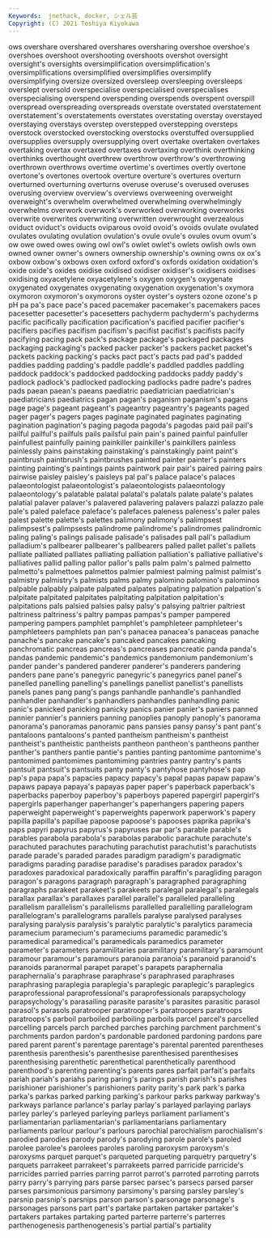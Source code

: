 ```yaml
---
Keywords:  jnethack, docker, シェル芸
Copyright: (C) 2021 Toshiya Kiyokawa
---
```

ows overshare overshared overshares oversharing overshoe overshoe's overshoes
overshoot overshooting overshoots overshot oversight oversight's oversights oversimplification oversimplification's oversimplifications
oversimplified oversimplifies oversimplify oversimplifying oversize oversized oversleep oversleeping oversleeps overslept
oversold overspecialise overspecialised overspecialises overspecialising overspend overspending overspends overspent overspill
overspread overspreading overspreads overstate overstated overstatement overstatement's overstatements overstates overstating
overstay overstayed overstaying overstays overstep overstepped overstepping oversteps overstock overstocked
overstocking overstocks overstuffed oversupplied oversupplies oversupply oversupplying overt overtake overtaken
overtakes overtaking overtax overtaxed overtaxes overtaxing overthink overthinking overthinks overthought
overthrew overthrow overthrow's overthrowing overthrown overthrows overtime overtime's overtimes overtly
overtone overtone's overtones overtook overture overture's overtures overturn overturned overturning
overturns overuse overuse's overused overuses overusing overview overview's overviews overweening
overweight overweight's overwhelm overwhelmed overwhelming overwhelmingly overwhelms overwork overwork's overworked
overworking overworks overwrite overwrites overwriting overwritten overwrought overzealous oviduct oviduct's
oviducts oviparous ovoid ovoid's ovoids ovulate ovulated ovulates ovulating ovulation
ovulation's ovule ovule's ovules ovum ovum's ow owe owed owes
owing owl owl's owlet owlet's owlets owlish owls own owned
owner owner's owners ownership ownership's owning owns ox ox's oxbow
oxbow's oxbows oxen oxford oxford's oxfords oxidation oxidation's oxide oxide's
oxides oxidise oxidised oxidiser oxidiser's oxidisers oxidises oxidising oxyacetylene oxyacetylene's
oxygen oxygen's oxygenate oxygenated oxygenates oxygenating oxygenation oxygenation's oxymora oxymoron
oxymoron's oxymorons oyster oyster's oysters ozone ozone's p pH pa
pa's pace pace's paced pacemaker pacemaker's pacemakers paces pacesetter pacesetter's
pacesetters pachyderm pachyderm's pachyderms pacific pacifically pacification pacification's pacified pacifier
pacifier's pacifiers pacifies pacifism pacifism's pacifist pacifist's pacifists pacify pacifying
pacing pack pack's package package's packaged packages packaging packaging's packed
packer packer's packers packet packet's packets packing packing's packs pact
pact's pacts pad pad's padded paddies padding padding's paddle paddle's
paddled paddles paddling paddock paddock's paddocked paddocking paddocks paddy paddy's
padlock padlock's padlocked padlocking padlocks padre padre's padres pads paean
paean's paeans paediatric paediatrician paediatrician's paediatricians paediatrics pagan pagan's paganism
paganism's pagans page page's pageant pageant's pageantry pageantry's pageants paged
pager pager's pagers pages paginate paginated paginates paginating pagination pagination's
paging pagoda pagoda's pagodas paid pail pail's pailful pailful's pailfuls
pails pailsful pain pain's pained painful painfuller painfullest painfully paining
painkiller painkiller's painkillers painless painlessly pains painstaking painstaking's painstakingly paint
paint's paintbrush paintbrush's paintbrushes painted painter painter's painters painting painting's
paintings paints paintwork pair pair's paired pairing pairs pairwise paisley
paisley's paisleys pal pal's palace palace's palaces palaeontologist palaeontologist's palaeontologists
palaeontology palaeontology's palatable palatal palatal's palatals palate palate's palates palatial
palaver palaver's palavered palavering palavers palazzi palazzo pale pale's paled
paleface paleface's palefaces paleness paleness's paler pales palest palette palette's
palettes palimony palimony's palimpsest palimpsest's palimpsests palindrome palindrome's palindromes palindromic
paling paling's palings palisade palisade's palisades pall pall's palladium palladium's
pallbearer pallbearer's pallbearers palled pallet pallet's pallets palliate palliated palliates
palliating palliation palliation's palliative palliative's palliatives pallid palling pallor pallor's
palls palm palm's palmed palmetto palmetto's palmettoes palmettos palmier palmiest
palming palmist palmist's palmistry palmistry's palmists palms palmy palomino palomino's
palominos palpable palpably palpate palpated palpates palpating palpation palpation's palpitate
palpitated palpitates palpitating palpitation palpitation's palpitations pals palsied palsies palsy
palsy's palsying paltrier paltriest paltriness paltriness's paltry pampas pampas's pamper
pampered pampering pampers pamphlet pamphlet's pamphleteer pamphleteer's pamphleteers pamphlets pan
pan's panacea panacea's panaceas panache panache's pancake pancake's pancaked pancakes
pancaking panchromatic pancreas pancreas's pancreases pancreatic panda panda's pandas pandemic
pandemic's pandemics pandemonium pandemonium's pander pander's pandered panderer panderer's panderers
pandering panders pane pane's panegyric panegyric's panegyrics panel panel's panelled
panelling panelling's panellings panellist panellist's panellists panels panes pang pang's
pangs panhandle panhandle's panhandled panhandler panhandler's panhandlers panhandles panhandling panic
panic's panicked panicking panicky panics panier panier's paniers panned pannier
pannier's panniers panning panoplies panoply panoply's panorama panorama's panoramas panoramic
pans pansies pansy pansy's pant pant's pantaloons pantaloons's panted pantheism
pantheism's pantheist pantheist's pantheistic pantheists pantheon pantheon's pantheons panther panther's
panthers pantie pantie's panties panting pantomime pantomime's pantomimed pantomimes pantomiming
pantries pantry pantry's pants pantsuit pantsuit's pantsuits panty panty's pantyhose
pantyhose's pap pap's papa papa's papacies papacy papacy's papal papas
papaw papaw's papaws papaya papaya's papayas paper paper's paperback paperback's
paperbacks paperboy paperboy's paperboys papered papergirl papergirl's papergirls paperhanger paperhanger's
paperhangers papering papers paperweight paperweight's paperweights paperwork paperwork's papery papilla
papilla's papillae papoose papoose's papooses paprika paprika's paps papyri papyrus
papyrus's papyruses par par's parable parable's parables parabola parabola's parabolas
parabolic parachute parachute's parachuted parachutes parachuting parachutist parachutist's parachutists parade
parade's paraded parades paradigm paradigm's paradigmatic paradigms parading paradise paradise's
paradises paradox paradox's paradoxes paradoxical paradoxically paraffin paraffin's paragliding paragon
paragon's paragons paragraph paragraph's paragraphed paragraphing paragraphs parakeet parakeet's parakeets
paralegal paralegal's paralegals parallax parallax's parallaxes parallel parallel's paralleled paralleling
parallelism parallelism's parallelisms parallelled parallelling parallelogram parallelogram's parallelograms parallels paralyse
paralysed paralyses paralysing paralysis paralysis's paralytic paralytic's paralytics paramecia paramecium
paramecium's parameciums paramedic paramedic's paramedical paramedical's paramedicals paramedics parameter parameter's
parameters paramilitaries paramilitary paramilitary's paramount paramour paramour's paramours paranoia paranoia's
paranoid paranoid's paranoids paranormal parapet parapet's parapets paraphernalia paraphernalia's paraphrase
paraphrase's paraphrased paraphrases paraphrasing paraplegia paraplegia's paraplegic paraplegic's paraplegics paraprofessional
paraprofessional's paraprofessionals parapsychology parapsychology's parasailing parasite parasite's parasites parasitic parasol
parasol's parasols paratrooper paratrooper's paratroopers paratroops paratroops's parboil parboiled parboiling
parboils parcel parcel's parcelled parcelling parcels parch parched parches parching
parchment parchment's parchments pardon pardon's pardonable pardoned pardoning pardons pare
pared parent parent's parentage parentage's parental parented parentheses parenthesis parenthesis's
parenthesise parenthesised parenthesises parenthesising parenthetic parenthetical parenthetically parenthood parenthood's parenting
parenting's parents pares parfait parfait's parfaits pariah pariah's pariahs paring
paring's parings parish parish's parishes parishioner parishioner's parishioners parity parity's
park park's parka parka's parkas parked parking parking's parkour parks
parkway parkway's parkways parlance parlance's parlay parlay's parlayed parlaying parlays
parley parley's parleyed parleying parleys parliament parliament's parliamentarian parliamentarian's parliamentarians
parliamentary parliaments parlour parlour's parlours parochial parochialism parochialism's parodied parodies
parody parody's parodying parole parole's paroled parolee parolee's parolees paroles
paroling paroxysm paroxysm's paroxysms parquet parquet's parqueted parqueting parquetry parquetry's
parquets parrakeet parrakeet's parrakeets parred parricide parricide's parricides parried parries
parring parrot parrot's parroted parroting parrots parry parry's parrying pars
parse parsec parsec's parsecs parsed parser parses parsimonious parsimony parsimony's
parsing parsley parsley's parsnip parsnip's parsnips parson parson's parsonage parsonage's
parsonages parsons part part's partake partaken partaker partaker's partakers partakes
partaking parted parterre parterre's parterres parthenogenesis parthenogenesis's partial partial's partiality
